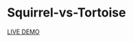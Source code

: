 # Squirrel-vs-Tortoise

<a href="https://squirrel-vs-tortoise.herokuapp.com/" target="_blank" rel="noopener noreferrer">LIVE DEMO</a>
